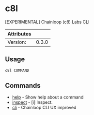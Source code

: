 # c8l

[EXPERIMENTAL] Chainloop (c8) Labs CLI

| Attributes       | &nbsp;
|------------------|-------------
| Version:         | 0.3.0

## Usage

```bash
c8l COMMAND
```

## Commands

- [help](c8l_help.md) - Show help about a command
- [inspect](c8l_inspect.md) - [i] Inspect.
- [cli](c8l_cli.md) - Chainloop CLI UX improved


